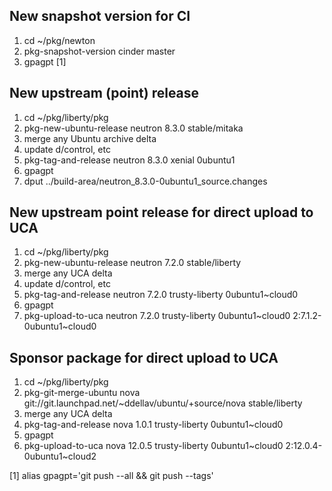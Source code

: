 New snapshot version for CI
---------------------------
1. cd ~/pkg/newton
2. pkg-snapshot-version cinder master
3. gpagpt [1]

New upstream (point) release
----------------------------
1. cd ~/pkg/liberty/pkg
2. pkg-new-ubuntu-release neutron 8.3.0 stable/mitaka
3. merge any Ubuntu archive delta
4. update d/control, etc
5. pkg-tag-and-release neutron 8.3.0 xenial 0ubuntu1
6. gpagpt
7. dput ../build-area/neutron_8.3.0-0ubuntu1_source.changes

New upstream point release for direct upload to UCA
---------------------------------------------------
1. cd ~/pkg/liberty/pkg
2. pkg-new-ubuntu-release neutron 7.2.0 stable/liberty
3. merge any UCA delta
4. update d/control, etc
5. pkg-tag-and-release neutron 7.2.0 trusty-liberty 0ubuntu1~cloud0
6. gpagpt
7. pkg-upload-to-uca neutron 7.2.0 trusty-liberty 0ubuntu1~cloud0 2:7.1.2-0ubuntu1~cloud0

Sponsor package for direct upload to UCA
----------------------------------------
1. cd ~/pkg/liberty/pkg
2. pkg-git-merge-ubuntu nova git://git.launchpad.net/~ddellav/ubuntu/+source/nova stable/liberty
3. merge any UCA delta
4. pkg-tag-and-release nova 1.0.1 trusty-liberty 0ubuntu1~cloud0
5. gpagpt
6. pkg-upload-to-uca nova 12.0.5 trusty-liberty 0ubuntu1~cloud0 2:12.0.4-0ubuntu1~cloud2

[1] alias gpagpt='git push --all && git push --tags'
